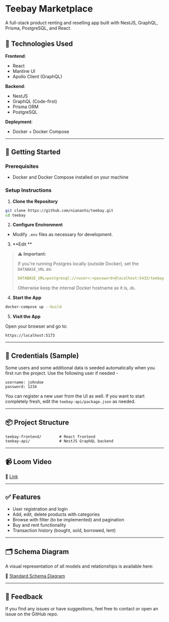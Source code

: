 # Teebay Marketplace

A full-stack product renting and reselling app built with NestJS, GraphQL, Prisma, PostgreSQL, and React.

## 🔧 Technologies Used

**Frontend**:

- React
- Mantine UI
- Apollo Client (GraphQL)

**Backend**:

- NestJS
- GraphQL (Code-first)
- Prisma ORM
- PostgreSQL

**Deployment**:

- Docker + Docker Compose

---

## 🚀 Getting Started

### Prerequisites

- Docker and Docker Compose installed on your machine

### Setup Instructions

1. **Clone the Repository**

```bash
git clone https://github.com/niananto/teebay.git
cd teebay
```

2. **Configure Environment**

- Modify `.env` files as necessary for development.

3. **Edit **

> ⚠️ **Important:**
>
> 
> If you're running Postgres locally (outside Docker), set the `DATABASE_URL` as:
>
> ```yaml
> DATABASE_URL=postgresql://<user>:<password>@localhost:5432/teebay
> ```
>
> Otherwise keep the internal Docker hostname as it is, `db`.

4. **Start the App**

```bash
docker-compose up --build
```

5. **Visit the App**

Open your browser and go to:

```
https://localhost:5173
```

---

## 🔐 Credentials (Sample)
Some users and some additional data is seeded automatically when you first run the project. Use the following user if needed -

```
username: johndoe
password: 1234
```

You can register a new user from the UI as well. If you want to start completely fresh, edit the `teebay-api/package.json` as needed.

---

## 📦 Project Structure

```
teebay-frontend/        # React frontend
teebay-api/             # NestJS GraphQL backend
```

---

## 📹 Loom Video

📎 [Link](https://www.loom.com/share/cc2b55736bdf48cbbb9b66df7b2611a8)


---

## ✅ Features

- User registration and login
- Add, edit, delete products with categories
- Browse with filter (to be implemented) and pagination
- Buy and rent functionality
- Transaction history (bought, sold, borrowed, lent)

---

## 🗂️ Schema Diagram

A visual representation of all models and relationships is available here:

📎 [Standard Schema Diagram](DB_schema.png)

---

## 💬 Feedback

If you find any issues or have suggestions, feel free to contact or open an issue on the GitHub repo.
